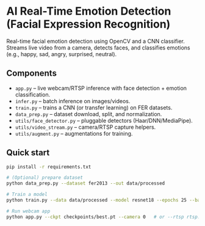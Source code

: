 # AI Real-Time Emotion Detection (Facial Expression Recognition)

Real-time facial emotion detection using OpenCV and a CNN classifier. Streams live video from a camera, detects faces, and classifies emotions (e.g., happy, sad, angry, surprised, neutral).

## Components
- `app.py` – live webcam/RTSP inference with face detection + emotion classification.
- `infer.py` – batch inference on images/videos.
- `train.py` – trains a CNN (or transfer learning) on FER datasets.
- `data_prep.py` – dataset download, split, and normalization.
- `utils/face_detector.py` – pluggable detectors (Haar/DNN/MediaPipe).
- `utils/video_stream.py` – camera/RTSP capture helpers.
- `utils/augment.py` – augmentations for training.

## Quick start

```bash
pip install -r requirements.txt

# (Optional) prepare dataset
python data_prep.py --dataset fer2013 --out data/processed

# Train a model
python train.py --data data/processed --model resnet18 --epochs 25 --batch 64 --ckpt checkpoints/

# Run webcam app
python app.py --ckpt checkpoints/best.pt --camera 0   # or --rtsp rtsp://...
